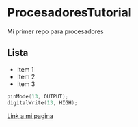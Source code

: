 # ProcesadoresTutorial

Mi primer repo para procesadores

## Lista

* Item 1
* Item 2
* Item 3

```C++
pinMode(13, OUTPUT);
digitalWrite(13, HIGH);
```

[Link a mi pagina](https://www.google.com)
